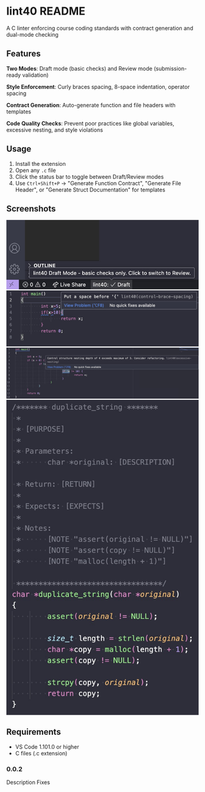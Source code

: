 # lint40 README

A C linter enforcing course coding standards with contract generation and dual-mode checking

## Features

**Two Modes**: Draft mode (basic checks) and Review mode (submission-ready validation)

**Style Enforcement**: Curly braces spacing, 8-space indentation, operator spacing

**Contract Generation**: Auto-generate function and file headers with templates

**Code Quality Checks**: Prevent poor practices like global variables, excessive nesting, and style violations


## Usage

1. Install the extension
2. Open any `.c` file
3. Click the status bar to toggle between Draft/Review modes
4. Use `Ctrl+Shift+P` → "Generate Function Contract", "Generate File Header", or "Generate Struct Documentation" for templates

## Screenshots

![Status Bar](images/status.png)
![Linting Example in Draft Mode](images/d.png)
![Linting Example in Review Mode](images/review.png)
![Documentation Templace Example](images/contract.png)

## Requirements

- VS Code 1.101.0 or higher
- C files (.c extension)

### 0.0.2

Description Fixes
